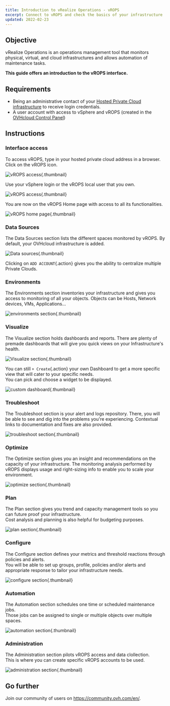 ```yaml
---
title: Introduction to vRealize Operations - vROPS
excerpt: Connect to vROPS and check the basics of your infrastructure
updated: 2022-02-23
---
```


## Objective

vRealize Operations is an operations management tool that monitors physical, virtual, and cloud infrastructures and allows automation of maintenance tasks.

**This guide offers an introduction to the vROPS interface.**

## Requirements

- Being an administrative contact of your [Hosted Private Cloud infrastructure](https://www.ovhcloud.com/en-au/enterprise/products/hosted-private-cloud/) to receive login credentials.
- A user account with access to vSphere and vROPS (created in the [OVHcloud Control Panel](https://ca.ovh.com/auth/?action=gotomanager&from=https://www.ovh.com.au/&ovhSubsidiary=au))

## Instructions

### Interface access

To access vROPS, type in your hosted private cloud address in a browser.<br>
Click on the vROPS icon.<br>

![vROPS access](images/en01logpage.png){.thumbnail}

Use your vSphere login or the vROPS local user that you own.

![vROPS access](images/en02log.png){.thumbnail}

You are now on the vROPS Home page with access to all its functionalities.

![vROPS home page](images/en03home.png){.thumbnail}

### Data Sources

The Data Sources section lists the different spaces monitored by vROPS. By default, your OVHcloud infrastructure is added.

![Data sources](images/en04datasources.png){.thumbnail}

Clicking on `ADD ACCOUNT`{.action} gives you the ability to centralize multiple Private Clouds.

### Environments

The Environments section inventories your infrastructure and gives you access to monitoring of all your objects. Objects can be Hosts, Network devices, VMs, Applications... 

![environments section](images/en05environment.png){.thumbnail}

### Visualize

The Visualize section holds dashboards and reports. There are plenty of premade dashboards that will give you quick views on your Infrastructure's health.

![Visualize section](images/en06dashboards.png){.thumbnail}

You can still `+ Create`{.action} your own Dashboard to get a more specific view that will cater to your specific needs.<br>
You can pick and choose a widget to be displayed.

![custom dashboard](images/en06dashboardsb.png){.thumbnail}

### Troubleshoot

The Troubleshoot section is your alert and logs repository. There, you will be able to see and dig into the problems you're experiencing. Contextual links to documentation and fixes are also provided.

![troubleshoot section](images/en07troubleshoot.png){.thumbnail}

### Optimize

The Optimize section gives you an insight and recommendations on the capacity of your infrastructure. The monitoring analysis performed by vROPS displays usage and right-sizing info to enable you to scale your environment.

![optimize section](images/en08optimize.png){.thumbnail}

### Plan

The Plan section gives you trend and capacity management tools so you can future proof your infrastructure.<br>
Cost analysis and planning is also helpful for budgeting purposes.

![plan section](images/en09plan.png){.thumbnail}

### Configure

The Configure section defines your metrics and threshold reactions through policies and alerts.<br>
You will be able to set up groups, profile, policies and/or alerts and appropriate response to tailor your infrastructure needs.

![configure section](images/en10configure.png){.thumbnail}

### Automation

The Automation section schedules one time or scheduled maintenance jobs.<br>
Those jobs can be assigned to single or multiple objects over multiple spaces.

![automation section](images/en11automation.png){.thumbnail}

### Administration

The Administration section pilots vROPS access and data clollection.<br>
This is where you can create specific vROPS accounts to be used. 

![administration section](images/en12administration.png){.thumbnail}

## Go further

Join our community of users on <https://community.ovh.com/en/>.
